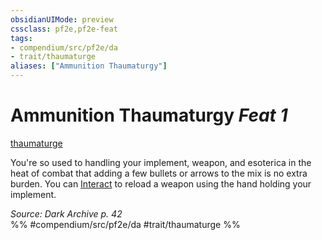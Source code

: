 ```yaml
---
obsidianUIMode: preview
cssclass: pf2e,pf2e-feat
tags:
- compendium/src/pf2e/da
- trait/thaumaturge
aliases: ["Ammunition Thaumaturgy"]
---
```

# Ammunition Thaumaturgy  *Feat 1*  
[thaumaturge](Reference/Rules/Traits/thaumaturge-da.md "Thaumaturge Class Trait")  


You're so used to handling your implement, weapon, and esoterica in the heat of combat that adding a few bullets or arrows to the mix is no extra burden. You can [Interact](interact.md) to reload a weapon using the hand holding your implement.

*Source: Dark Archive p. 42*  
%% #compendium/src/pf2e/da #trait/thaumaturge %%